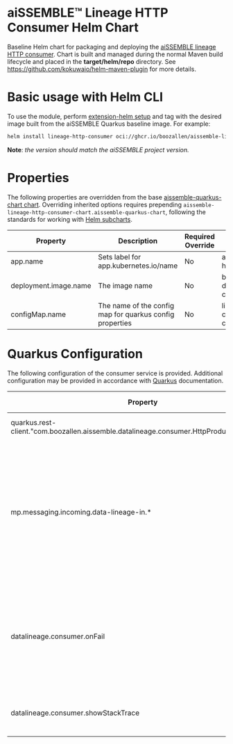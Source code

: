 # aiSSEMBLE&trade; Lineage HTTP Consumer Helm Chart
Baseline Helm chart for packaging and deploying the [aiSSEMBLE lineage HTTP consumer](https://boozallen.github.io/aissemble/current/lineage-medatada-capture-overview.html#_http_consumer). Chart is built and managed during the normal Maven build lifecycle and placed in the **target/helm/repo** directory. See https://github.com/kokuwaio/helm-maven-plugin for more details.

# Basic usage with Helm CLI
To use the module, perform [extension-helm setup](../README.md#leveraging-extensions-helm) and tag with the desired 
image built from the aiSSEMBLE Quarkus baseline image. For example:
```bash
helm install lineage-http-consumer oci://ghcr.io/boozallen/aissemble-lineage-http-consumer-chart --version <AISSEMBLE-VERSION> 
```
**Note**: *the version should match the aiSSEMBLE project version.*

# Properties
The following properties are overridden from the base [aissemble-quarkus-chart chart](../aissemble-quarkus-chart/README.md).
Overriding inherited options requires prepending `aissemble-lineage-http-consumer-chart.aissemble-quarkus-chart`, following the standards for working with [Helm subcharts](https://helm.sh/docs/chart_template_guide/subcharts_and_globals/).

| Property              | Description                           | Required Override | Default                                        |
|-----------------------|---------------------------------------|-------------------|------------------------------------------------|
| app.name              | Sets label for app.kubernetes.io/name | No                | aissemble-lineage-http-consumer-chart          |    
| deployment.image.name | The image name                        | No                | boozallen/aissemble-data-lineage-http-consumer |
| configMap.name        | The name of the config map for quarkus config properties | No | lineage-http-consumer-quarkus-config       |

# Quarkus Configuration

The following configuration of the consumer service is provided.  Additional configuration may be provided in accordance with [Quarkus](https://quarkus.io/guides/all-config) documentation.


| Property                                                                                   | Description                                                                                                                                                   | Accepted Values                                                               |
|--------------------------------------------------------------------------------------------|---------------------------------------------------------------------------------------------------------------------------------------------------------------|-------------------------------------------------------------------------------|
| quarkus.rest-client."com.boozallen.aissemble.datalineage.consumer.HttpProducerService".uri | Specifies the HTTP endpoint                                                                                                                                   | Any valid URI                                                                 |
| mp.messaging.incoming.data-lineage-in.*                                                    | Specifies and configures the smallrye connector to use.  Supported connectors are `smallrye-amqp`, `smallrye-kafka`, `smallrye-mqtt`, and `smallrye-rabbitmq` | See xref:messaging-details.adoc[the Messaging documentation] for more details |
| datalineage.consumer.onFail                                                                | Determine the desired behavior if, for any reason, an error is encountered in processing and re-publishing the event.                                         | `NACK` (default), `DROP`                                                      |
| datalineage.consumer.showStackTrace                                                        | In the event of an error, should the stack trace be printed?                                                                                                  | `true`, `false` (default)                                                     |                                          
